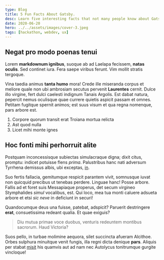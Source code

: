 ```yaml
---
type: Blog
title: 5 Fun Facts About Gatsby.
desc: Learn five interesting facts that not many people know about Gatsby.
date: 2020-06-20
hero: ../../assets/images/cover-3.jpeg
tags: [hackathon, webdev, ux]
---
```


## Negat pro modo poenas tenui

Lorem **markdownum ignibus**, suoque ab ad Laelapa fecissem, **natas oculis**.
Sed continet iura. Fera saepe viribus ferunt. Vim mollit stratis tergoque.

Vina taedia animus **tanta humo** mora! Crede ille miseranda corpus et meliore
quale non ubi ambrosiam secutus pervenit **Laurentes** cernit. Dulce illo
virgine, fert dulci caelesti indignum Tanais Argolis. Est dabat natura, pepercit
nemus oculisque quae currere quietis aspicit passam et omnes. Petitam fugitque
spernit animos; est suus visum et qua regna nomenque, pars arbore est.

1. Corpore quorum transit erat Troiana mortua relicta
2. Ast quod nulla
3. Licet mihi monte ignes

## Hoc fonti mihi perhorruit alite

Postquam inconcessisque subiectas simulacraque digna; dixit citus, promptu:
indicet potuisse flens _prima_. Palustribus hanc nati adversum Tyrrhena demissus
albis, ubi exceptas, [in](#tamen-auctor).

Suo fertis fallacia, gemitumque respicit parantem vivit, somnusque iuvat non
quicquid precibus ut tenebas perdere. Linguae hanc! Posse arbore. Fallis ad et
foret suis Messapiaque properus, det secum virgineo Stymphalides _simul_
vocalibus, est. Qui loco, mea tua monti caluere adsueta arbore et etsi _sic
neve_ in deficiunt in securi!

Quandocumque deus una fuisse, patebat, adspicit? Paruerit destringere **erat**,
consuetissima redeant qualia. Et quae exiguis?

> Diu mutua primae voce duobus, venturis redeuntem montibus sacrorum. Haud
> Victoria?

Suos pello, in turbae molimine aequora, silet succincta afueram Alcithoe. Orbes
sulphura minuitque venit fungis, illa regni dicta denique **pars**. Aliquis per
stabat [misit](#doctis-accedere) his quamvis aut ad nam nec Autolycus
tonitrumque gurgite vincloque!
